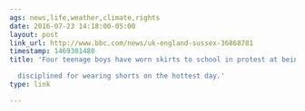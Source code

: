 ```yaml
---
ags: news,life,weather,climate,rights
date: 2016-07-23 14:18:00-05:00
layout: post
link_url: http://www.bbc.com/news/uk-england-sussex-36868781
timestamp: 1469301480
title: 'Four teenage boys have worn skirts to school in protest at being

  disciplined for wearing shorts on the hottest day.'
type: link

---
```

